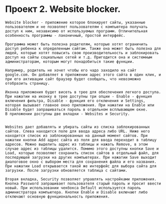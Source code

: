 Проект 2. Website blocker.
=============

	Website blocker - приложение которое блокирует сайты, указанные пользователем и не позволяет пользователям с компьютера получать доступ к ним, независимо от используемых программ. Отличительная особенность программы - лаконичный, простой интерфейс.

	Программа может быть полезна родителям, которые хотят ограничить доступ ребенка к определенным сайтам. Также она может быть полезна для людей, которые хотят повысить свою производительность и заблокировать доступ на сайты социальных сетей и т.д. Пригодится она и системным администраторам, которым могут понадобиться такие функции. 

	Например, родитель не хочет чтобы его чадо заходило на сайт google.com. Он добавляет в приложении адрес этого сайта в один клик, и при его активации сайт браузер будет сообщать, что невозможно отобразить страницу.

	Иконка приложения будет висеть в трее для обеспечения легкого доступа. При нажатии на иконку в трее доступны три опции - Enable - функция включения фильтра, Disable - функция его отключения и Settings, которая вызывает главное окно приложения. При нажатии на Enable или Disable будет запрашиваться пароль в отдельном всплывающем окне.
	В приложении доступны две вкладки - Websites и Security.


	Websites дает добавлять и убирать сайты из списка заблокированных сайтов. Слева находится поле для ввода адреса либо URL. Ниже него находится список из заблокированных на данный момент сайтов. При нажатии кнопки Add адрес сайта из поля для ввода переходит в таблицу адресов. Можно выделить адрес из таблицы и нажать Remove, в этом случае адрес из таблицы удалится. Помимо этого доступны кнопки Save и Load, которые позволяют сохранить список сайтов в отдельный файл, для последующей загрузки на других компьютерах. При нажатии Save выходит диалоговое окно с выбором места для сохранения файла и его названия. При нажатии Load открывается такой же интерфейс для выбора сайта для загрузки. После загрузки обновляется таблица с сайтами.
	
	Вторая вкладка, Security позволяет управлять настройками приложения. Кнопка Password запрашивает пользователя старый пароль и просит ввести новый. При использовании чекбокса Default используется пароль администратора компьютера. Кнопки Enable и Disable включают либо отключают основную функциональность приложения.
